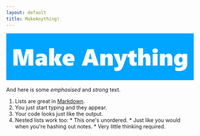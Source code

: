 ```yaml
---
layout: default
title: MakeAnything!
---
```


![](images/banner.jpg)


And here is some *emphasised* and _strong_ text.

  1. Lists are great in [Markdown](https://daringfireball.net/projects/markdown/).
  2. You just start typing and they appear.
  3. Your code looks just like the output.
  4. Nested lists work too:
    * This one's unordered.
    * Just like you would when you're hashing out notes.
    * Very little thinking required.